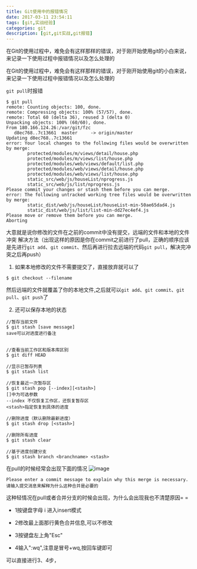 ```yaml
---
title: Git使用中的报错情况
date: 2017-03-11 23:54:11
tags: [git,实战经验] 
categories: git
description: [git,git实战,git报错]
---
```

在Git的使用过程中，难免会有这样那样的错误，对于刚开始使用git的小白来说，来记录一下使用过程中报错情况以及怎么处理的
<!--more-->

在Git的使用过程中，难免会有这样那样的错误，对于刚开始使用git的小白来说，来记录一下使用过程中报错情况以及怎么处理的

`git pull`时报错
```
$ git pull
remote: Counting objects: 100, done.
remote: Compressing objects: 100% (57/57), done.
remote: Total 60 (delta 36), reused 3 (delta 0)
Unpacking objects: 100% (60/60), done.
From 180.166.124.26:/var/git/fzc
   d8ec768..7c13661  master     -> origin/master
Updating d8ec768..7c13661
error: Your local changes to the following files would be overwritten by merge:
        protected/modules/m/views/detail/house.php
        protected/modules/m/views/list/house.php
        protected/modules/web/views/default/list.php
        protected/modules/web/views/detail/house.php
        protected/modules/web/views/list/house.php
        static_src/web/js/houseList/nprogress.js
        static_src/web/js/list/nprogress.js
Please commit your changes or stash them before you can merge.
error: The following untracked working tree files would be overwritten by merge:
        static_dist/web/js/houseList/houseList-min-50ae65dad4.js
        static_dist/web/js/list/list-min-dd27ec4ef4.js
Please move or remove them before you can merge.
Aborting

```
大意就是说你修改的文件在之前的commit中没有提交，远端的文件和本地的文件冲突
解决方法（出现这样的原因是你在commit之前进行了pull，正确的顺序应该是先进行`git add`、`git commit`、然后再进行拉去远端的代码`git pull`，解决完冲突之后再push）
1. 如果本地修改的文件不需要提交了，直接放弃就可以了
 ```
 $ git checkout --filename
 ```
 然后远端的文件就覆盖了你的本地文件,之后就可以`git add`、`git commit`、`git pull`、`git push`了
 
 2. 还可以保存本地的状态
```
//暂存当前文件
$ git stash [save message]
save可以对进度进行备注


//查看当前工作区和版本库区别
$ git diff HEAD

//显示已暂存列表
$ git stash list

//恢复最近一次暂存区
$ git stash pop [--index][<stash>]
[]中为可选参数
--index 不仅恢复工作区，还恢复暂存区
<stash>指定恢复到具体的进度

//删除进度（默认删除最新进度）
$ git stash drop [<stash>]

//删除所有进度
$ git stash clear

//基于进度创建分支 
$ git stash branch <branchname> <stash>
```

在pull的时候经常会出现下面的情况
![image](http://images2015.cnblogs.com/blog/630011/201603/630011-20160315120522896-1718649799.jpg)

```
Please enter a commit message to explain why this merge is necessary.
请输入提交消息来解释为什么这种合并是必要的
```
这种轻情况在pull或者合并分支的时候会出现，为什么会出现我也不清楚原因= =
 - 1按键盘字母 i 进入insert模式

 - 2修改最上面那行黄色合并信息,可以不修改

 - 3按键盘左上角"Esc"

 - 4输入":wq",注意是冒号+wq,按回车键即可

可以直接进行3、4步，